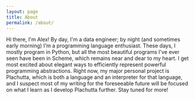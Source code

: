 ```yaml
---
layout: page
title: About
permalink: /about/
---
```


Hi there, I'm Alex! By day, I'm a data engineer; by night (and sometimes early morning) I'm a programming language enthusiast. These days, I mostly program in Python, but all the most beautiful programs I've ever seen have been in Scheme, which remains near and dear to my heart. I get most excited about elegant ways to efficiently represent powerful programming abstractions. Right now, my major personal project is Plachutta, which is both a language and an interpreter for that language, and I suspect most of my writing for the foreseeable future will be focused on what I learn as I develop Plachutta further. Stay tuned for more!
